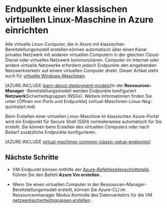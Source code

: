 <properties
    pageTitle="Einrichten von Endpunkten in einer klassischen Linux VM | Microsoft Azure"
    description="Endpunkte für Linux VM im klassischen Azure-Portal einrichten, die Kommunikation mit einem virtuellen Linux-Maschine in Azure erfahren"
    services="virtual-machines-linux"
    documentationCenter=""
    authors="cynthn"
    manager="timlt"
    editor=""
    tags="azure-service-management"/>

<tags
    ms.service="virtual-machines-linux"
    ms.workload="infrastructure-services"
    ms.tgt_pltfrm="vm-linux"
    ms.devlang="na"
    ms.topic="article"
    ms.date="07/13/2016"
    ms.author="cynthn"/>

# <a name="how-to-set-up-endpoints-on-a-linux-classic-virtual-machine-in-azure"></a>Endpunkte einer klassischen virtuellen Linux-Maschine in Azure einrichten

Alle virtuelle Linux-Computer, die in Azure mit klassischen Bereitstellungsmodell erstellen können automatisch über einen Kanal privates Netzwerk mit anderen virtuellen Computern in der gleichen Cloud-Dienst oder virtuelles Netzwerk kommunizieren. Computer im Internet oder andere virtuelle Netzwerke erfordern jedoch Endpunkte den eingehenden Netzwerkverkehr auf einem virtuellen Computer direkt. Dieser Artikel steht auch für [virtuelle Windows-Maschinen](virtual-machines-windows-classic-setup-endpoints.md).

[AZURE.INCLUDE [learn-about-deployment-models](../../includes/learn-about-deployment-models-classic-include.md)]In der **Ressourcen-Manager** -Bereitstellungsmodell werden Endpunkte konfiguriert **Netzwerk**Sicherheitsgruppen (NSGs). Weitere Informationen finden Sie unter [Öffnen von Ports und Endpunkte] (virtual-Maschinen-Linux-Nsg-quickstart.md).

Beim Erstellen einer virtuellen Linux-Maschine im klassischen Azure-Portal wird ein Endpunkt für Secure Shell (SSH) normalerweise automatisch für Sie erstellt. Sie können beim Erstellen des virtuellen Computers oder nach Bedarf zusätzliche Endpunkte konfigurieren.
 

[AZURE.INCLUDE [virtual-machines-common-classic-setup-endpoints](../../includes/virtual-machines-common-classic-setup-endpoints.md)]

## <a name="next-steps"></a>Nächste Schritte

* VM-Endpunkt können mithilfe der [Azure-Befehlszeilenschnittstelle](../virtual-machines-command-line-tools.md). Führen Sie den Befehl **Azure Vm erstellen** .

* Wenn Sie einen virtuellen Computer in der Ressourcen-Manager-Bereitstellungsmodell erstellt, können Sie Azure-CLI im Ressourcenmanager Modus Kontrolle des Datenverkehrs für die VM [netzwerksicherheitsgruppen erstellen](../virtual-network/virtual-networks-create-nsg-arm-cli.md) .